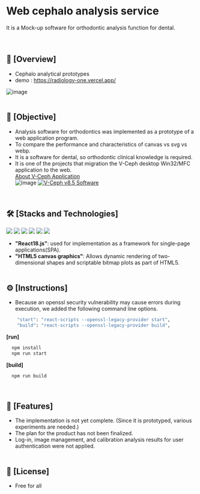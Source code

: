 # Web cephalo analysis service
 It is a Mock-up software for orthodontic analysis function for dental.
<br/><br/><br/>

## 📢 [Overview] 
- Cephalo analytical prototypes
- demo : https://radiology-one.vercel.app/
  
![image](https://github.com/user-attachments/assets/2e240868-515a-4e1b-965d-1daa2d70ae71)
<br/><br/>

## 🚩 [Objective]
- Analysis software for orthodontics was implemented as a prototype of a web application program.
- To compare the performance and characteristics of canvas vs svg vs webp.
- It is a software for dental, so orthodontic clinical knowledge is required.
- It is one of the projects that migration the V-Ceph desktop Win32/MFC application to the web.<br/>
[About V-Ceph Application](https://software.denall.com/7522/product/product.do?cmd=product_detail&product_id=vceph)<br/>
![image](https://github.com/user-attachments/assets/297890f9-4e30-4d50-92e7-45b2ca533189)
[![V-Ceph v8.5 Software](https://img.youtube.com/vi/sYfT_KT9D3k/0.jpg)](https://youtu.be/sYfT_KT9D3k?t=0s)
<br/>

## 🛠️ [Stacks and Technologies]
<img src="https://img.shields.io/badge/React.js-%2320232a.svg?&logo=react&logoColor=%2361DAFB" /> <img src="https://img.shields.io/badge/Node.js-339933?logo=Node.js&logoColor=white" /> <img src="https://img.shields.io/badge/html5-%23E34F26.svg?&logo=html5&logoColor=white" /> <img src="https://img.shields.io/badge/css3-%231572B6.svg?&logo=css3&logoColor=white" /> <img src="https://img.shields.io/badge/JavaScript-F7DF1E?logo=javascript&logoColor=black" /> <img src="https://img.shields.io/badge/Vercel-000000?logo=Vercel&logoColor=white" />
- **"React18.js"**: used for implementation as a framework for single-page applications(SPA).
- **"HTML5 canvas graphics"**: Allows dynamic rendering of two-dimensional shapes and scriptable bitmap plots as part of HTML5.
<br/><br/>

## ⚙️ [Instructions]
 - Because an openssl security vulnerability may cause errors during execution, we added the following command line options.
```bash
    "start": "react-scripts --openssl-legacy-provider start",
    "build": "react-scripts --openssl-legacy-provider build",
```

**[run]**
```bash
  npm install
  npm run start
```

**[build]**
```bash
  npm run build
```
<br/>

## 📌 [Features]
* The implementation is not yet complete. (Since it is prototyped, various experiments are needed.)
* The plan for the product has not been finalized.
* Log-in, image management, and calibration analysis results for user authentication were not applied.
<br/><br/>

## 📝 [License]
- Free for all
<br/><br/>
